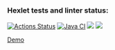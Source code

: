### Hexlet tests and linter status:
[![Actions Status](https://github.com/zHd4/java-project-99/actions/workflows/hexlet-check.yml/badge.svg)](https://github.com/zHd4/java-project-99/actions)
[![Java CI](https://github.com/zHd4/java-project-99/actions/workflows/main.yml/badge.svg)](https://github.com/zHd4/java-project-99/actions/workflows/main.yml)
<a href="https://codeclimate.com/github/zHd4/java-project-99/maintainability"><img src="https://api.codeclimate.com/v1/badges/06426a13b4c18e0e737a/maintainability" /></a>
<a href="https://codeclimate.com/github/zHd4/java-project-99/test_coverage"><img src="https://api.codeclimate.com/v1/badges/06426a13b4c18e0e737a/test_coverage" /></a>

<a href="https://hexlet-java-task-manager.onrender.com">Demo</a>